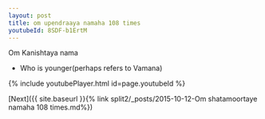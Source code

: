 ```yaml
---
layout: post
title: om upendraaya namaha 108 times
youtubeId: 8SDF-b1ErtM
---
```

 
 
Om Kanishtaya nama 
 
 -  Who is younger(perhaps refers to Vamana) 
 
  
 
  
 
 
 
 
 
 


{% include youtubePlayer.html id=page.youtubeId %}
 
[Next]({{ site.baseurl }}{% link  split2/_posts/2015-10-12-Om shatamoortaye namaha 108 times.md%})
 
